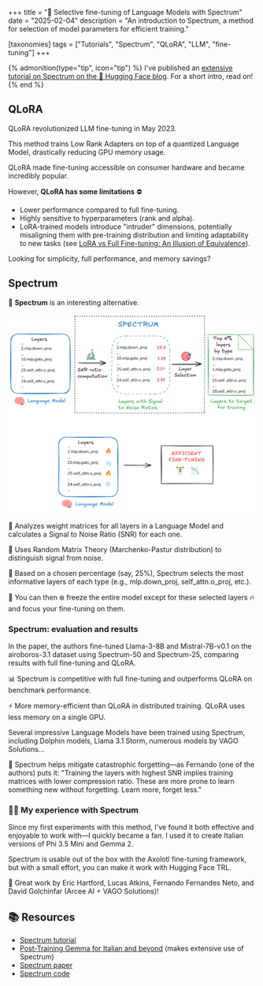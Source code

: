 +++
title = "🎯 Selective fine-tuning of Language Models with Spectrum"
date = "2025-02-04"
description = "An introduction to Spectrum, a method for selection of model parameters for efficient training."

[taxonomies]
tags = ["Tutorials", "Spectrum", "QLoRA", "LLM", "fine-tuning"]
+++

{% admonition(type="tip", icon="tip") %}
I've published an [extensive tutorial on Spectrum on the 🤗 Hugging Face blog](https://huggingface.co/blog/anakin87/spectrum).
For a short intro, read on!
{% end %}


<!-- toc -->


## QLoRA
QLoRA revolutionized LLM fine-tuning in May 2023.

This method trains Low Rank Adapters on top of a quantized Language Model, drastically reducing GPU memory usage.

QLoRA made fine-tuning accessible on consumer hardware and became incredibly popular.


However, **QLoRA has some limitations** ⛔
- Lower performance compared to full fine-tuning.
- Highly sensitive to hyperparameters (rank and alpha).
- LoRA-trained models introduce "intruder" dimensions, potentially misaligning them with pre-training distribution and limiting adaptability to new tasks (see [LoRA vs Full Fine-tuning: An Illusion of Equivalence](https://arxiv.org/abs/2410.21228)).


Looking for simplicity, full performance, and memory savings?

## Spectrum
🎯 **Spectrum** is an interesting alternative.

![Spectrum diagram](https://github.com/anakin87/gemma-neogenesis/blob/main/images/spectrum_diagram.png?raw=true)

🔬 Analyzes weight matrices for all layers in a Language Model and calculates a Signal to Noise Ratio (SNR) for each one.

🔹 Uses Random Matrix Theory (Marchenko-Pastur distribution) to distinguish signal from noise.

🔹 Based on a chosen percentage (say, 25%), Spectrum selects the most informative layers of each type (e.g., mlp.down_proj, self_attn.o_proj, etc.).

🔹 You can then ❄️ freeze the entire model except for these selected layers 🔥 and focus your fine-tuning on them.


### Spectrum: evaluation and results

In the paper, the authors fine-tuned Llama-3-8B and Mistral-7B-v0.1 on the airoboros-3.1 dataset using Spectrum-50 and Spectrum-25, comparing results with full fine-tuning and QLoRA.

📊 Spectrum is competitive with full fine-tuning and outperforms QLoRA on benchmark performance.

⚡ More memory-efficient than QLoRA in distributed training. QLoRA uses less memory on a single GPU.

Several impressive Language Models have been trained using Spectrum, including Dolphin models, Llama 3.1 Storm, numerous models by VAGO Solutions...

💎 Spectrum helps mitigate catastrophic forgetting—as Fernando (one of the authors) puts it:
"Training the layers with highest SNR implies training matrices with lower compression ratio. These are more prone to learn something new without forgetting. Learn more, forget less."


### 🙋‍♂️ My experience with Spectrum
Since my first experiments with this method, I've found it both effective and enjoyable to work with—I quickly became a fan.
I used it to create Italian versions of Phi 3.5 Mini and Gemma 2.

Spectrum is usable out of the box with the Axolotl fine-tuning framework,
but with a small effort, you can make it work with Hugging Face TRL.

🙏 Great work by Eric Hartford, Lucas Atkins, Fernando Fernandes Neto, and David Golchinfar (Arcee AI + VAGO Solutions)!

## 📚 Resources
- [Spectrum tutorial](https://huggingface.co/blog/anakin87/spectrum)
- [Post-Training Gemma for Italian and beyond](https://www.kaggle.com/code/anakin87/post-training-gemma-for-italian-and-beyond) (makes extensive use of Spectrum)
- [Spectrum paper](https://arxiv.org/abs/2406.06623)
- [Spectrum code](https://github.com/cognitivecomputations/spectrum)